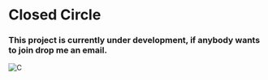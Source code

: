 # Closed Circle

### This project is currently under development, if anybody wants to join drop me an email.

![C](https://github.com/zoosphar/closedcircle/assets/29529379/8448e62c-5c9e-4eba-80a8-d9162301021f)
